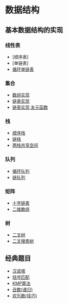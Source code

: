 # 数据结构

## 基本数据结构的实现

### 线性表
* [顺序表]
* [单链表]
* [循环单链表](src/CircularLinkedList.cpp)

### 集合
* [数组实现](src/SeqSet.cpp)
* [链表实现](src/LinkSet.cpp)
* [链表实现,友元函数](src/LinkSet_friend.cpp)

### 栈
* [顺序栈](src/SeqStack.cpp)
* [链栈](src/LinkStack.cpp)
* [两栈共享空间](src/BothStack.cpp)

### 队列
* [循环队列](src/CirQueue.cpp)
* [链队列](src/LinkQueue.cpp)

### 矩阵
* [十字链表](src/Matrix.cpp)
* [二维数组](src/Arrays.cpp)

### 树
* [二叉树](src/BiTree.cpp)
* [二叉搜索树](src/BST.cpp)

## 经典题目
* [汉诺塔](exercise/hanoi.cpp)
* [括号匹配](exercise/parentheses.cpp)
* [KMP算法](exercise/kmp.cpp)
* [丑数(递归)](exercise/isUgly.cpp)
* [欢乐数(技巧)](exercise/isHappy.cpp)
